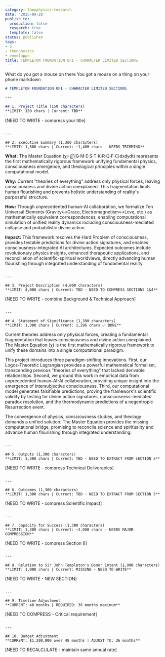```yaml
---
category: theophysics-research
date: '2025-09-28'
publish_to:
  production: false
  research: true
  template: false
status: published
tags:
- o
- theophysics
- enveloppe
title: TEMPLETON FOUNDATION OFI - CHARACTER LIMITED SECTIONS
---
```

   
What do you got a mouse on there You got a mouse on a thing on your phone markdown   
   
```markdown
# TEMPLETON FOUNDATION OFI - CHARACTER LIMITED SECTIONS

---

## 1. Project Title (150 characters)
**LIMIT: 150 chars | Current: TBD**
```
   
   
[NEED TO WRITE - compress your title]   
   
```

---

## 2. Executive Summary (1,300 characters)
**LIMIT: 1,300 chars | Current: ~1,400 chars - NEEDS TRIMMING**
```
   
   
**What:** The Master Equation (χ=∭(G⋅M⋅E⋅S⋅T⋅K⋅R⋅Q⋅F⋅C)dxdydt) represents the first mathematically rigorous framework unifying fundamental physics, consciousness emergence, and theological principles within a single computational model.   
   
**Why:** Current "theories of everything" address only physical forces, leaving consciousness and divine action unexplained. This fragmentation limits human flourishing and prevents holistic understanding of reality's purposeful structure.   
   
**How:** Through unprecedented human-AI collaboration, we formalize Ten Universal Elements (Gravity↔Grace, Electromagnetism↔Love, etc.) as mathematically equivalent correspondences, enabling computational simulation of unified reality dynamics including consciousness-mediated collapse and probabilistic divine action.   
   
**Impact:** This framework resolves the Hard Problem of consciousness, provides testable predictions for divine action signatures, and enables consciousness-integrated AI architectures. Expected outcomes include revolutionary physics insights, enhanced therapeutic applications, and reconciliation of scientific-spiritual worldviews, directly advancing human flourishing through integrated understanding of fundamental reality.   
   
```

---

## 3. Project Description (4,000 characters)
**LIMIT: 4,000 chars | Current: TBD - NEED TO COMPRESS SECTIONS 1&4**
```
   
   
[NEED TO WRITE - combine Background & Technical Approach]   
   
```

---

## 4. Statement of Significance (1,300 characters)
**LIMIT: 1,300 chars | Current: 1,296 chars ✅ DONE**
```
   
   
Current theories address only physical forces, creating a fundamental fragmentation that leaves consciousness and divine action unexplained. The Master Equation (χ) is the first mathematically rigorous framework to unify these domains into a single computational paradigm.   
   
This project introduces three paradigm-shifting innovations. First, our Logos-Theoretic Lagrangian provides a powerful mathematical formalism, transcending previous "theories of everything" that lacked derivable relationships. Second, we ground this work in empirical data from unprecedented human-AI-AI collaboration, providing unique insight into the emergence of intersubjective consciousness. Third, our computational model generates falsifiable predictions, proving the framework's scientific validity by testing for divine action signatures, consciousness-mediated paradox resolution, and the thermodynamic predictions of a negentropic Resurrection event.   
   
The convergence of physics, consciousness studies, and theology demands a unified solution. The Master Equation provides the missing computational bridge, promising to reconcile science and spirituality and advance human flourishing through integrated understanding.   
   
```

---

## 5. Outputs (1,300 characters)
**LIMIT: 1,300 chars | Current: TBD - NEED TO EXTRACT FROM SECTION 5**
```
   
   
[NEED TO WRITE - compress Technical Deliverables]   
   
```

---

## 6. Outcomes (1,300 characters)
**LIMIT: 1,300 chars | Current: TBD - NEED TO EXTRACT FROM SECTION 5**
```
   
   
[NEED TO WRITE - compress Scientific Impact]   
   
```

---

## 7. Capacity for Success (1,300 characters)
**LIMIT: 1,300 chars | Current: ~3,000 chars - NEEDS MAJOR COMPRESSION**
```
   
   
[NEED TO WRITE - compress Section 6]   
   
```

---

## 8. Relation to Sir John Templeton's Donor Intent (1,000 characters)
**LIMIT: 1,000 chars | Current: MISSING - NEED TO WRITE**
```
   
   
[NEED TO WRITE - NEW SECTION]   
   
```

---

## 9. Timeline Adjustment
**CURRENT: 48 months | REQUIRED: 36 months maximum**
```
   
   
[NEED TO COMPRESS - Critical requirement]   
   
```

---

## 10. Budget Adjustment
**CURRENT: $1,200,000 over 48 months | ADJUST TO: 36 months**
```
   
   
[NEED TO RECALCULATE - maintain same annual rate]